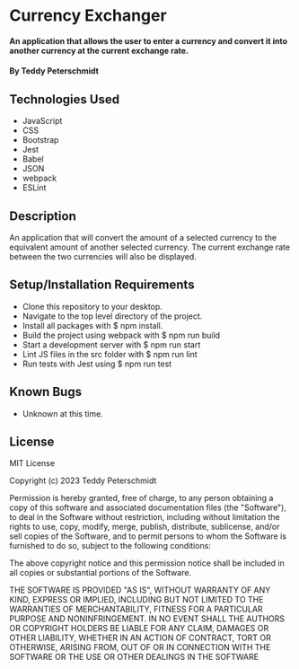 # Currency Exchanger

#### An application that allows the user to enter a currency and convert it into another currency at the current exchange rate.

#### By Teddy Peterschmidt

## Technologies Used

* JavaScript
* CSS
* Bootstrap
* Jest
* Babel
* JSON
* webpack
* ESLint

## Description

An application that will convert the amount of a selected currency to the equivalent amount of another selected currency. The current exchange rate between the two currencies will also be displayed. 

## Setup/Installation Requirements

* Clone this repository to your desktop.
* Navigate to the top level directory of the project.
* Install all packages with $ npm install.
* Build the project using webpack with $ npm run build
* Start a development server with $ npm run start
* Lint JS files in the src folder with $ npm run lint
* Run tests with Jest using $ npm run test

## Known Bugs

* Unknown at this time.

## License

MIT License

Copyright (c) 2023 Teddy Peterschmidt

Permission is hereby granted, free of charge, to any person obtaining a copy
of this software and associated documentation files (the "Software"), to deal
in the Software without restriction, including without limitation the rights
to use, copy, modify, merge, publish, distribute, sublicense, and/or sell
copies of the Software, and to permit persons to whom the Software is
furnished to do so, subject to the following conditions:

The above copyright notice and this permission notice shall be included in all
copies or substantial portions of the Software.

THE SOFTWARE IS PROVIDED "AS IS", WITHOUT WARRANTY OF ANY KIND, EXPRESS OR
IMPLIED, INCLUDING BUT NOT LIMITED TO THE WARRANTIES OF MERCHANTABILITY,
FITNESS FOR A PARTICULAR PURPOSE AND NONINFRINGEMENT. IN NO EVENT SHALL THE
AUTHORS OR COPYRIGHT HOLDERS BE LIABLE FOR ANY CLAIM, DAMAGES OR OTHER
LIABILITY, WHETHER IN AN ACTION OF CONTRACT, TORT OR OTHERWISE, ARISING FROM,
OUT OF OR IN CONNECTION WITH THE SOFTWARE OR THE USE OR OTHER DEALINGS IN THE
SOFTWARE